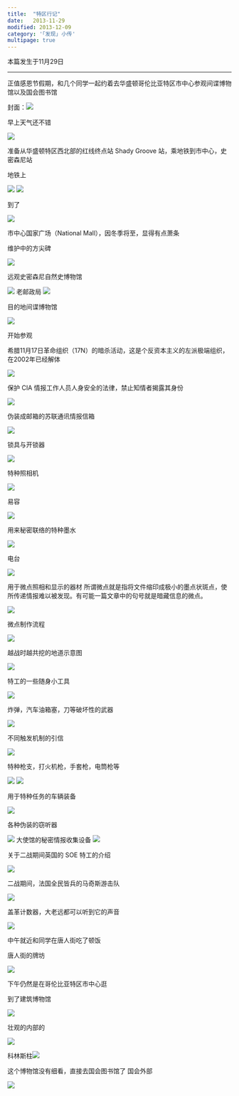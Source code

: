 ```yaml
---
title:  "特区行记"
date:   2013-11-29
modified: 2013-12-09
category: '｢发现｣ 小传'
multipage: true
---
```


本篇发生于11月29日

---

正值感恩节假期，和几个同学一起约着去华盛顿哥伦比亚特区市中心参观间谍博物馆以及国会图书馆

封面：<img class='disc' src='https://lykoseremos.github.io/gmalb-01/disx12/fm.png'>

早上天气还不错

<img class='disc' src='https://lykoseremos.github.io/gmalb-01/disx12/29.jpg'>

准备从华盛顿特区西北部的红线终点站 Shady Groove 站，乘地铁到市中心，史密森尼站

地铁上

<img class='disc' src='https://lykoseremos.github.io/gmalb-01/disx12/1.jpg'>

<img class='disc' src='https://lykoseremos.github.io/gmalb-01/disx12/2.jpg'>

到了

<img class='disc' src='https://lykoseremos.github.io/gmalb-01/disx12/30.jpg'>

市中心国家广场（National Mall），因冬季将至，显得有点萧条

维护中的方尖碑

<img class='disc' src='https://lykoseremos.github.io/gmalb-01/disx12/32.jpg'>

远观史密森尼自然史博物馆

<img class='disc' src='https://lykoseremos.github.io/gmalb-01/disx12/31.jpg'>
老邮政局

<img class='disc' src='https://lykoseremos.github.io/gmalb-01/disx12/33.jpg'>

目的地间谍博物馆

<img class='disc' src='https://lykoseremos.github.io/gmalb-01/disx12/34.jpg'>

开始参观

希腊11月17日革命组织（17N）的暗杀活动，这是个反资本主义的左派极端组织，在2002年已经解体

<img class='disc' src='https://lykoseremos.github.io/gmalb-01/disx12/35.jpg'>

保护 CIA 情报工作人员人身安全的法律，禁止知情者揭露其身份

<img class='disc' src='https://lykoseremos.github.io/gmalb-01/disx12/36.jpg'>

伪装成邮箱的苏联通讯情报信箱

<img class='disc' src='https://lykoseremos.github.io/gmalb-01/disx12/37.jpg'>

锁具与开锁器

<img class='disc' src='https://lykoseremos.github.io/gmalb-01/disx12/38.jpg'>

特种照相机

<img class='disc' src='https://lykoseremos.github.io/gmalb-01/disx12/39.jpg'>

易容

<img class='disc' src='https://lykoseremos.github.io/gmalb-01/disx12/49.jpg'>

用来秘密联络的特种墨水

<img class='disc' src='https://lykoseremos.github.io/gmalb-01/disx12/41.jpg'>

电台

<img class='disc' src='https://lykoseremos.github.io/gmalb-01/disx12/42.jpg'>

用于微点照相和显示的器材
所谓微点就是指将文件缩印成极小的墨点状斑点，使所传递情报难以被发现。有可能一篇文章中的句号就是暗藏信息的微点。

<img class='disc' src='https://lykoseremos.github.io/gmalb-01/disx12/43.jpg'>

微点制作流程

<img class='disc' src='https://lykoseremos.github.io/gmalb-01/disx12/51.jpg'>

越战时越共挖的地道示意图

<img class='disc' src='https://lykoseremos.github.io/gmalb-01/disx12/40.jpg'>

特工的一些随身小工具

<img class='disc' src='https://lykoseremos.github.io/gmalb-01/disx12/4.jpg'>

炸弹，汽车油箱塞，刀等破坏性的武器

<img class='disc' src='https://lykoseremos.github.io/gmalb-01/disx12/5.jpg'>

不同触发机制的引信

<img class='disc' src='https://lykoseremos.github.io/gmalb-01/disx12/6.jpg'>

特种枪支，打火机枪，手套枪，电筒枪等

<img class='disc' src='https://lykoseremos.github.io/gmalb-01/disx12/8.jpg'>

<img class='disc' src='https://lykoseremos.github.io/gmalb-01/disx12/9.jpg'>

用于特种任务的车辆装备

<img class='disc' src='https://lykoseremos.github.io/gmalb-01/disx12/7.jpg'>

各种伪装的窃听器

<img class='disc' src='https://lykoseremos.github.io/gmalb-01/disx12/10.jpg'>
大使馆的秘密情报收集设备

<img class='disc' src='https://lykoseremos.github.io/gmalb-01/disx12/12.jpg'>

关于二战期间英国的 SOE 特工的介绍

<img class='disc' src='https://lykoseremos.github.io/gmalb-01/disx12/13.jpg'>

二战期间，法国全民皆兵的马奇斯游击队

<img class='disc' src='https://lykoseremos.github.io/gmalb-01/disx12/14.jpg'>

盖革计数器，大老远都可以听到它的声音

<img class='disc' src='https://lykoseremos.github.io/gmalb-01/disx12/15.jpg'>

中午就近和同学在唐人街吃了顿饭

唐人街的牌坊

<img class='disc' src='https://lykoseremos.github.io/gmalb-01/disx12/46.jpg'>

下午仍然是在哥伦比亚特区市中心逛

到了建筑博物馆

<img class='disc' src='https://lykoseremos.github.io/gmalb-01/disx12/47.jpg'>

壮观的内部的

<img class='disc' src='https://lykoseremos.github.io/gmalb-01/disx12/16.jpg'>

科林斯柱<img class='disc' src='https://lykoseremos.github.io/gmalb-01/disx12/17.jpg'>

这个博物馆没有细看，直接去国会图书馆了
国会外部

<img class='disc' src='https://lykoseremos.github.io/gmalb-01/disx12/18.jpg'>
